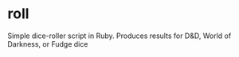 # roll
Simple dice-roller script in Ruby. Produces results for D&amp;D, World of Darkness, or Fudge dice
